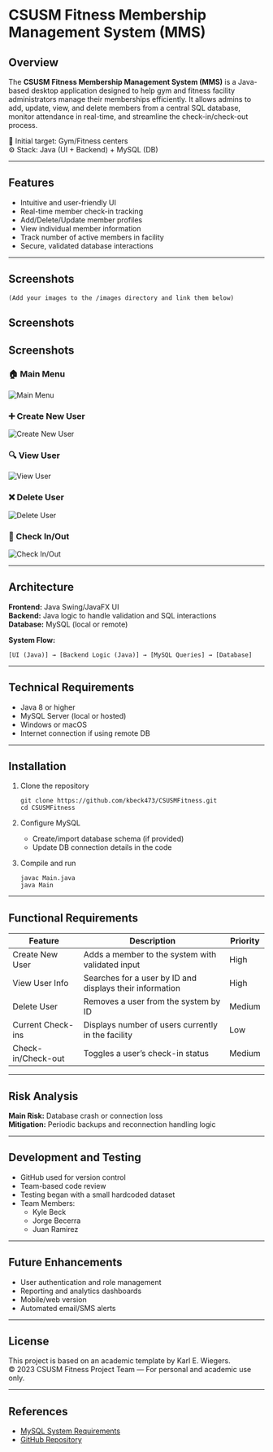 # CSUSM Fitness Membership Management System (MMS)

## Overview

The **CSUSM Fitness Membership Management System (MMS)** is a Java-based desktop application designed to help gym and fitness facility administrators manage their memberships efficiently. It allows admins to add, update, view, and delete members from a central SQL database, monitor attendance in real-time, and streamline the check-in/check-out process.

🎯 Initial target: Gym/Fitness centers  
⚙️ Stack: Java (UI + Backend) + MySQL (DB)

---

## Features

- Intuitive and user-friendly UI  
- Real-time member check-in tracking  
- Add/Delete/Update member profiles  
- View individual member information  
- Track number of active members in facility  
- Secure, validated database interactions  

---

## Screenshots

`(Add your images to the /images directory and link them below)`
## Screenshots

## Screenshots

### 🏠 Main Menu  
![Main Menu](./images/mainmenu.jpg)

### ➕ Create New User  
![Create New User](./images/createuser.jpg)

### 🔍 View User  
![View User](./images/viewuser.jpg)

### ❌ Delete User  
![Delete User](./images/images/deleteuser.jpg)

### 🔁 Check In/Out  
![Check In/Out](./images/checkin.jpg)



---

## Architecture

**Frontend:** Java Swing/JavaFX UI  
**Backend:** Java logic to handle validation and SQL interactions  
**Database:** MySQL (local or remote)

**System Flow:**

`[UI (Java)] → [Backend Logic (Java)] → [MySQL Queries] → [Database]`

---

## Technical Requirements

- Java 8 or higher  
- MySQL Server (local or hosted)  
- Windows or macOS  
- Internet connection if using remote DB  

---

## Installation

1. Clone the repository

   ```
   git clone https://github.com/kbeck473/CSUSMFitness.git
   cd CSUSMFitness
   ```

2. Configure MySQL

   - Create/import database schema (if provided)
   - Update DB connection details in the code

3. Compile and run

   ```
   javac Main.java
   java Main
   ```

---

## Functional Requirements

| Feature              | Description                                                  | Priority   |
|----------------------|--------------------------------------------------------------|------------|
| Create New User      | Adds a member to the system with validated input             | High       |
| View User Info       | Searches for a user by ID and displays their information     | High       |
| Delete User          | Removes a user from the system by ID                         | Medium     |
| Current Check-ins    | Displays number of users currently in the facility           | Low        |
| Check-in/Check-out   | Toggles a user’s check-in status                             | Medium     |

---

## Risk Analysis

**Main Risk:** Database crash or connection loss  
**Mitigation:** Periodic backups and reconnection handling logic

---

## Development and Testing

- GitHub used for version control  
- Team-based code review  
- Testing began with a small hardcoded dataset  
- Team Members:
  - Kyle Beck
  - Jorge Becerra
  - Juan Ramirez

---

## Future Enhancements

- User authentication and role management  
- Reporting and analytics dashboards  
- Mobile/web version  
- Automated email/SMS alerts  

---

## License

This project is based on an academic template by Karl E. Wiegers.  
© 2023 CSUSM Fitness Project Team — For personal and academic use only.

---

## References

- [MySQL System Requirements](https://dev.mysql.com/doc/mysql-monitor/8.0/en/system-prereqs-reference.html)  
- [GitHub Repository](https://github.com/kbeck473/CSUSMFitness)
